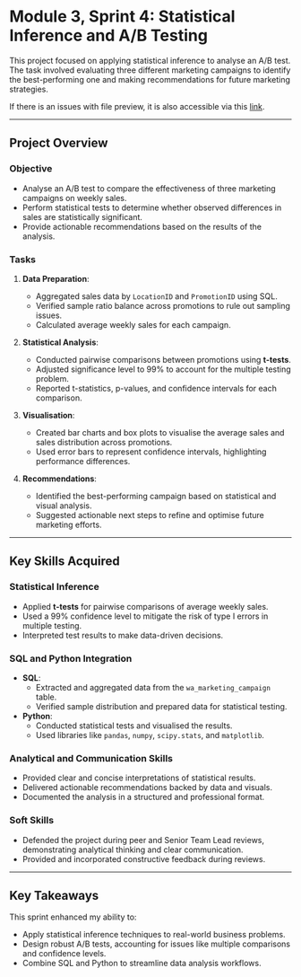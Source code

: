 # Module 3, Sprint 4: Statistical Inference and A/B Testing 

This project focused on applying statistical inference to analyse an A/B test. The task involved evaluating three different marketing campaigns to identify the best-performing one and making recommendations for future marketing strategies.

If there is an issues with file preview, it is also accessible via this [link](https://drive.google.com/file/d/1FJwoPlEGYjrU1Y1Jw1wfOfpuDJanNBWJ/view?usp=sharing).

---

## Project Overview

### Objective
- Analyse an A/B test to compare the effectiveness of three marketing campaigns on weekly sales.
- Perform statistical tests to determine whether observed differences in sales are statistically significant.
- Provide actionable recommendations based on the results of the analysis.

### Tasks
1. **Data Preparation**:
   - Aggregated sales data by `LocationID` and `PromotionID` using SQL.
   - Verified sample ratio balance across promotions to rule out sampling issues.
   - Calculated average weekly sales for each campaign.

2. **Statistical Analysis**:
   - Conducted pairwise comparisons between promotions using **t-tests**.
   - Adjusted significance level to 99% to account for the multiple testing problem.
   - Reported t-statistics, p-values, and confidence intervals for each comparison.

3. **Visualisation**:
   - Created bar charts and box plots to visualise the average sales and sales distribution across promotions.
   - Used error bars to represent confidence intervals, highlighting performance differences.

4. **Recommendations**:
   - Identified the best-performing campaign based on statistical and visual analysis.
   - Suggested actionable next steps to refine and optimise future marketing efforts.

---

## Key Skills Acquired

### Statistical Inference
- Applied **t-tests** for pairwise comparisons of average weekly sales.
- Used a 99% confidence level to mitigate the risk of type I errors in multiple testing.
- Interpreted test results to make data-driven decisions.

### SQL and Python Integration
- **SQL**:
  - Extracted and aggregated data from the `wa_marketing_campaign` table.
  - Verified sample distribution and prepared data for statistical testing.
- **Python**:
  - Conducted statistical tests and visualised the results.
  - Used libraries like `pandas`, `numpy`, `scipy.stats`, and `matplotlib`.

### Analytical and Communication Skills
- Provided clear and concise interpretations of statistical results.
- Delivered actionable recommendations backed by data and visuals.
- Documented the analysis in a structured and professional format.

### Soft Skills
- Defended the project during peer and Senior Team Lead reviews, demonstrating analytical thinking and clear communication.
- Provided and incorporated constructive feedback during reviews.

---

## Key Takeaways
This sprint enhanced my ability to:
- Apply statistical inference techniques to real-world business problems.
- Design robust A/B tests, accounting for issues like multiple comparisons and confidence levels.
- Combine SQL and Python to streamline data analysis workflows.
